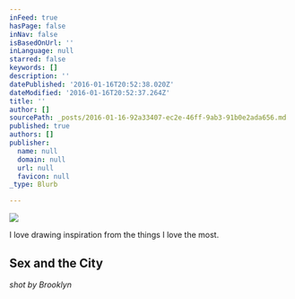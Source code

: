 ```yaml
---
inFeed: true
hasPage: false
inNav: false
isBasedOnUrl: ''
inLanguage: null
starred: false
keywords: []
description: ''
datePublished: '2016-01-16T20:52:38.020Z'
dateModified: '2016-01-16T20:52:37.264Z'
title: ''
author: []
sourcePath: _posts/2016-01-16-92a33407-ec2e-46ff-9ab3-91b0e2ada656.md
published: true
authors: []
publisher:
  name: null
  domain: null
  url: null
  favicon: null
_type: Blurb

---
```

![](https://s3-us-west-2.amazonaws.com/the-grid-img/p/c6eca9b97bc0967c38705a3b0d46d7ac32c81181.jpg)

I love drawing inspiration from the things I love the most.

## Sex and the City  
_shot by Brooklyn_